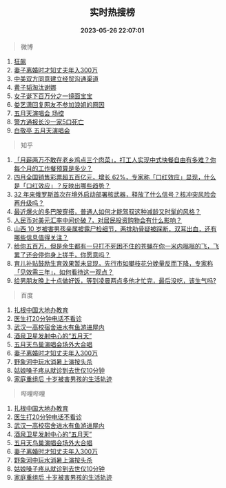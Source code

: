 <div align="center"><h2>实时热搜榜</h2><h4>2023-05-26 22:07:01</h4></div>

> 微博  

1. [狂飙](https://s.weibo.com/weibo?q=%E7%8B%82%E9%A3%99&t=31&band_rank=1&Refer=top)<br />
2. [妻子离婚时才知丈夫年入300万](https://s.weibo.com/weibo?q=%23%E5%A6%BB%E5%AD%90%E7%A6%BB%E5%A9%9A%E6%97%B6%E6%89%8D%E7%9F%A5%E4%B8%88%E5%A4%AB%E5%B9%B4%E5%85%A5300%E4%B8%87%23&t=31&band_rank=2&Refer=top)<br />
3. [中美双方同意建立经贸沟通渠道](https://s.weibo.com/weibo?q=%23%E4%B8%AD%E7%BE%8E%E5%8F%8C%E6%96%B9%E5%90%8C%E6%84%8F%E5%BB%BA%E7%AB%8B%E7%BB%8F%E8%B4%B8%E6%B2%9F%E9%80%9A%E6%B8%A0%E9%81%93%23&t=31&band_rank=3&Refer=top)<br />
4. [黄子韬淘汰谢娜](https://s.weibo.com/weibo?q=%23%E9%BB%84%E5%AD%90%E9%9F%AC%E6%B7%98%E6%B1%B0%E8%B0%A2%E5%A8%9C%23&t=31&band_rank=4&Refer=top)<br />
5. [女子诞下百万分之一镜面宝宝](https://s.weibo.com/weibo?q=%23%E5%A5%B3%E5%AD%90%E8%AF%9E%E4%B8%8B%E7%99%BE%E4%B8%87%E5%88%86%E4%B9%8B%E4%B8%80%E9%95%9C%E9%9D%A2%E5%AE%9D%E5%AE%9D%23&t=31&band_rank=5&Refer=top)<br />
6. [娄艺潇回复网友不参加浪姐的原因](https://s.weibo.com/weibo?q=%23%E5%A8%84%E8%89%BA%E6%BD%87%E5%9B%9E%E5%A4%8D%E7%BD%91%E5%8F%8B%E4%B8%8D%E5%8F%82%E5%8A%A0%E6%B5%AA%E5%A7%90%E7%9A%84%E5%8E%9F%E5%9B%A0%23&t=31&band_rank=6&Refer=top)<br />
7. [五月天演唱会 场控](https://s.weibo.com/weibo?q=%E4%BA%94%E6%9C%88%E5%A4%A9%E6%BC%94%E5%94%B1%E4%BC%9A%20%E5%9C%BA%E6%8E%A7&t=31&band_rank=7&Refer=top)<br />
8. [警方通报长沙一家5口死亡](https://s.weibo.com/weibo?q=%23%E8%AD%A6%E6%96%B9%E9%80%9A%E6%8A%A5%E9%95%BF%E6%B2%99%E4%B8%80%E5%AE%B65%E5%8F%A3%E6%AD%BB%E4%BA%A1%23&t=31&band_rank=8&Refer=top)<br />
9. [白敬亭 五月天演唱会](https://s.weibo.com/weibo?q=%E7%99%BD%E6%95%AC%E4%BA%AD%20%E4%BA%94%E6%9C%88%E5%A4%A9%E6%BC%94%E5%94%B1%E4%BC%9A&t=31&band_rank=9&Refer=top)<br />

> 知乎  

1. [「月薪两万不敢在老乡鸡点三个肉菜」，打工人实现中式快餐自由有多难？你每个月的工作餐预算是多少？](https://www.zhihu.com/question/602730177)<br />
2. [四月全国销售彩票超五百亿元，增长 62%，专家称「口红效应」显现，什么是「口红效应」？反映出哪些趋势？](https://www.zhihu.com/question/603121965)<br />
3. [32 年来俄罗斯首次在境外启动部署核武器，释放了什么信号？核冲突风险会再升级吗？](https://www.zhihu.com/question/603140946)<br />
4. [最近爆火的多巴胺穿搭，普通人如何才能驾驭这种减龄又时髦的风格？](https://www.zhihu.com/question/603005608)<br />
5. [人民币对美元汇率中间价破 7，对居民投资购物会有什么影响？](https://www.zhihu.com/theater/98961)<br />
6. [山西 10 岁被害男孩亲属披露尸检细节，两排肋骨疑被踩断，双耳出血，还有哪些信息值得关注？](https://www.zhihu.com/question/603121494)<br />
7. [给你五百万，但是余生都有一只打不死困不住的苍蝇在你一米内嗡嗡的飞，飞累了还会停你身上搓手，你愿意吗？](https://www.zhihu.com/question/602515277)<br />
8. [育儿补贴鼓励生育效果暂未显现，先行市如攀枝花分娩量反而下降，专家称「见效需三年」，如何看待这一观点？](https://www.zhihu.com/question/602732550)<br />
9. [给男朋友晚上十点做好饭，等到凌晨两点多他才忙完，最后没吃，该生气吗?](https://www.zhihu.com/question/600405292)<br />

> 百度  

1. [扎根中国大地办教育](https://www.baidu.com/s?wd=%E6%89%8E%E6%A0%B9%E4%B8%AD%E5%9B%BD%E5%A4%A7%E5%9C%B0%E5%8A%9E%E6%95%99%E8%82%B2&sa=fyb_news&rsv_dl=fyb_news)<br />
2. [医生打20分钟电话不看诊](https://www.baidu.com/s?wd=%E5%8C%BB%E7%94%9F%E6%89%9320%E5%88%86%E9%92%9F%E7%94%B5%E8%AF%9D%E4%B8%8D%E7%9C%8B%E8%AF%8A&sa=fyb_news&rsv_dl=fyb_news)<br />
3. [武汉一高校宿舍进水有鱼游进屋内](https://www.baidu.com/s?wd=%E6%AD%A6%E6%B1%89%E4%B8%80%E9%AB%98%E6%A0%A1%E5%AE%BF%E8%88%8D%E8%BF%9B%E6%B0%B4%E6%9C%89%E9%B1%BC%E6%B8%B8%E8%BF%9B%E5%B1%8B%E5%86%85&sa=fyb_news&rsv_dl=fyb_news)<br />
4. [酒泉卫星发射中心的“五月天”](https://www.baidu.com/s?wd=%E9%85%92%E6%B3%89%E5%8D%AB%E6%98%9F%E5%8F%91%E5%B0%84%E4%B8%AD%E5%BF%83%E7%9A%84%E2%80%9C%E4%BA%94%E6%9C%88%E5%A4%A9%E2%80%9D&sa=fyb_news&rsv_dl=fyb_news)<br />
5. [五月天鸟巢演唱会场外大合唱](https://www.baidu.com/s?wd=%E4%BA%94%E6%9C%88%E5%A4%A9%E9%B8%9F%E5%B7%A2%E6%BC%94%E5%94%B1%E4%BC%9A%E5%9C%BA%E5%A4%96%E5%A4%A7%E5%90%88%E5%94%B1&sa=fyb_news&rsv_dl=fyb_news)<br />
6. [妻子离婚时才知丈夫年入300万](https://www.baidu.com/s?wd=%E5%A6%BB%E5%AD%90%E7%A6%BB%E5%A9%9A%E6%97%B6%E6%89%8D%E7%9F%A5%E4%B8%88%E5%A4%AB%E5%B9%B4%E5%85%A5300%E4%B8%87&sa=fyb_news&rsv_dl=fyb_news)<br />
7. [野象河中玩水消暑上演按头杀](https://www.baidu.com/s?wd=%E9%87%8E%E8%B1%A1%E6%B2%B3%E4%B8%AD%E7%8E%A9%E6%B0%B4%E6%B6%88%E6%9A%91%E4%B8%8A%E6%BC%94%E6%8C%89%E5%A4%B4%E6%9D%80&sa=fyb_news&rsv_dl=fyb_news)<br />
8. [姑娘嗓子疼从就诊到去世仅10分钟](https://www.baidu.com/s?wd=%E5%A7%91%E5%A8%98%E5%97%93%E5%AD%90%E7%96%BC%E4%BB%8E%E5%B0%B1%E8%AF%8A%E5%88%B0%E5%8E%BB%E4%B8%96%E4%BB%8510%E5%88%86%E9%92%9F&sa=fyb_news&rsv_dl=fyb_news)<br />
9. [家庭重组后 十岁被害男孩的生活轨迹](https://www.baidu.com/s?wd=%E5%AE%B6%E5%BA%AD%E9%87%8D%E7%BB%84%E5%90%8E+%E5%8D%81%E5%B2%81%E8%A2%AB%E5%AE%B3%E7%94%B7%E5%AD%A9%E7%9A%84%E7%94%9F%E6%B4%BB%E8%BD%A8%E8%BF%B9&sa=fyb_news&rsv_dl=fyb_news)<br />

> 哔哩哔哩  

1. [扎根中国大地办教育](https://www.baidu.com/s?wd=%E6%89%8E%E6%A0%B9%E4%B8%AD%E5%9B%BD%E5%A4%A7%E5%9C%B0%E5%8A%9E%E6%95%99%E8%82%B2&sa=fyb_news&rsv_dl=fyb_news)<br />
2. [医生打20分钟电话不看诊](https://www.baidu.com/s?wd=%E5%8C%BB%E7%94%9F%E6%89%9320%E5%88%86%E9%92%9F%E7%94%B5%E8%AF%9D%E4%B8%8D%E7%9C%8B%E8%AF%8A&sa=fyb_news&rsv_dl=fyb_news)<br />
3. [武汉一高校宿舍进水有鱼游进屋内](https://www.baidu.com/s?wd=%E6%AD%A6%E6%B1%89%E4%B8%80%E9%AB%98%E6%A0%A1%E5%AE%BF%E8%88%8D%E8%BF%9B%E6%B0%B4%E6%9C%89%E9%B1%BC%E6%B8%B8%E8%BF%9B%E5%B1%8B%E5%86%85&sa=fyb_news&rsv_dl=fyb_news)<br />
4. [酒泉卫星发射中心的“五月天”](https://www.baidu.com/s?wd=%E9%85%92%E6%B3%89%E5%8D%AB%E6%98%9F%E5%8F%91%E5%B0%84%E4%B8%AD%E5%BF%83%E7%9A%84%E2%80%9C%E4%BA%94%E6%9C%88%E5%A4%A9%E2%80%9D&sa=fyb_news&rsv_dl=fyb_news)<br />
5. [五月天鸟巢演唱会场外大合唱](https://www.baidu.com/s?wd=%E4%BA%94%E6%9C%88%E5%A4%A9%E9%B8%9F%E5%B7%A2%E6%BC%94%E5%94%B1%E4%BC%9A%E5%9C%BA%E5%A4%96%E5%A4%A7%E5%90%88%E5%94%B1&sa=fyb_news&rsv_dl=fyb_news)<br />
6. [妻子离婚时才知丈夫年入300万](https://www.baidu.com/s?wd=%E5%A6%BB%E5%AD%90%E7%A6%BB%E5%A9%9A%E6%97%B6%E6%89%8D%E7%9F%A5%E4%B8%88%E5%A4%AB%E5%B9%B4%E5%85%A5300%E4%B8%87&sa=fyb_news&rsv_dl=fyb_news)<br />
7. [野象河中玩水消暑上演按头杀](https://www.baidu.com/s?wd=%E9%87%8E%E8%B1%A1%E6%B2%B3%E4%B8%AD%E7%8E%A9%E6%B0%B4%E6%B6%88%E6%9A%91%E4%B8%8A%E6%BC%94%E6%8C%89%E5%A4%B4%E6%9D%80&sa=fyb_news&rsv_dl=fyb_news)<br />
8. [姑娘嗓子疼从就诊到去世仅10分钟](https://www.baidu.com/s?wd=%E5%A7%91%E5%A8%98%E5%97%93%E5%AD%90%E7%96%BC%E4%BB%8E%E5%B0%B1%E8%AF%8A%E5%88%B0%E5%8E%BB%E4%B8%96%E4%BB%8510%E5%88%86%E9%92%9F&sa=fyb_news&rsv_dl=fyb_news)<br />
9. [家庭重组后 十岁被害男孩的生活轨迹](https://www.baidu.com/s?wd=%E5%AE%B6%E5%BA%AD%E9%87%8D%E7%BB%84%E5%90%8E+%E5%8D%81%E5%B2%81%E8%A2%AB%E5%AE%B3%E7%94%B7%E5%AD%A9%E7%9A%84%E7%94%9F%E6%B4%BB%E8%BD%A8%E8%BF%B9&sa=fyb_news&rsv_dl=fyb_news)<br />
